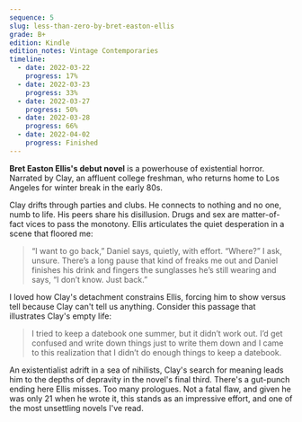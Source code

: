 ```yaml
---
sequence: 5
slug: less-than-zero-by-bret-easton-ellis
grade: B+
edition: Kindle
edition_notes: Vintage Contemporaries
timeline:
  - date: 2022-03-22
    progress: 17%
  - date: 2022-03-23
    progress: 33%
  - date: 2022-03-27
    progress: 50%
  - date: 2022-03-28
    progress: 66%
  - date: 2022-04-02
    progress: Finished
---
```


**Bret Easton Ellis's debut novel** is a powerhouse of existential horror. Narrated by Clay, an affluent college freshman, who returns home to Los Angeles for winter break in the early 80s.

<!-- end -->

Clay drifts through parties and clubs. He connects to nothing and no one, numb to life. His peers share his disillusion. Drugs and sex are matter-of-fact vices to pass the monotony. Ellis articulates the quiet desperation in a scene that floored me:

> “I want to go back,” Daniel says, quietly, with effort.
> “Where?” I ask, unsure.
> There’s a long pause that kind of freaks me out and Daniel finishes his drink and fingers the sunglasses he’s still wearing and says, “I don’t know. Just back.”

I loved how Clay's detachment constrains Ellis, forcing him to show versus tell because Clay can't tell us anything. Consider this passage that illustrates Clay's empty life:

> I tried to keep a datebook one summer, but it didn’t work out. I’d get confused and write down things just to write them down and I came to this realization that I didn’t do enough things to keep a datebook.

An existentialist adrift in a sea of nihilists, Clay's search for meaning leads him to the depths of depravity in the novel's final third. There's a gut-punch ending here Ellis misses. Too many prologues. Not a fatal flaw, and given he was only 21 when he wrote it, this stands as an impressive effort, and one of the most unsettling novels I've read.
